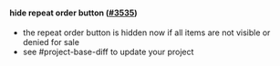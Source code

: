 #### hide repeat order button ([#3535](https://github.com/shopsys/shopsys/pull/3535))

-   the repeat order button is hidden now if all items are not visible or denied for sale
-   see #project-base-diff to update your project
